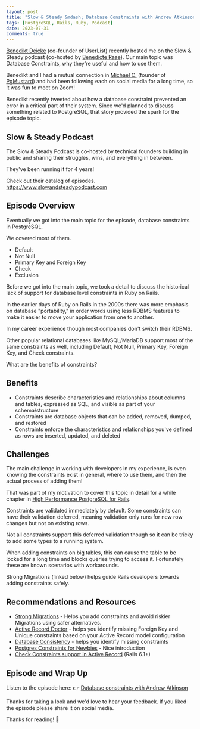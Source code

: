 ```yaml
---
layout: post
title: "Slow & Steady &mdash; Database Constraints with Andrew Atkinson 🎙️"
tags: [PostgreSQL, Rails, Ruby, Podcast]
date: 2023-07-31
comments: true
---
```



[Benedikt Deicke](https://benediktdeicke.com) (co-founder of UserList) recently hosted me on the Slow & Steady podcast (co-hosted by [Benedicte Raae](https://queen.raae.codes)). Our main topic was Database Constraints, why they're useful and how to use them.

Benedikt and I had a mutual connection in [Michael C.](https://michristofides.com) (founder of [PgMustard](https://www.pgmustard.com)) and had been following each on social media for a long time, so it was fun to meet on Zoom!

Benedikt recently tweeted about how a database constraint prevented an error in a critical part of their system. Since we'd planned to discuss something related to PostgreSQL, that story provided the spark for the episode topic.


## Slow & Steady Podcast

The Slow & Steady Podcast is co-hosted by technical founders building in public and sharing their struggles, wins, and everything in between.

They've been running it for 4 years!

Check out their catalog of episodes. <https://www.slowandsteadypodcast.com>

## Episode Overview

Eventually we got into the main topic for the episode, database constraints in PostgreSQL.

We covered most of them.

- Default
- Not Null
- Primary Key and Foreign Key
- Check
- Exclusion

Before we got into the main topic, we took a detail to discuss the historical lack of support for database level constraints in Ruby on Rails.

In the earlier days of Ruby on Rails in the 2000s there was more emphasis on database "portability," in order words using less RDBMS features to make it easier to move your application from one to another.

In my career experience though most companies don't switch their RDBMS.

Other popular relational databases like MySQL/MariaDB support most of the same constraints as well, including Default, Not Null, Primary Key, Foreign Key, and Check constraints.

What are the benefits of constraints?

## Benefits

- Constraints describe characteristics and relationships about columns and tables, expressed as SQL, and visible as part of your schema/structure
- Constraints are database objects that can be added, removed, dumped, and restored
- Constraints enforce the characteristics and relationships you've defined as rows are inserted, updated, and deleted

## Challenges

The main challenge in working with developers in my experience, is even knowing the constraints exist in general, where to use them, and then the actual process of adding them!

That was part of my motivation to cover this topic in detail for a while chapter in [High Performance PostgreSQL for Rails](https://pgrailsbook.com).

Constraints are validated immediately by default. Some constraints can have their validation deferred, meaning validation only runs for new row changes but not on existing rows.

Not all constraints support this deferred validation though so it can be tricky to add some types to a running system.

When adding constraints on big tables, this can cause the table to be locked for a long time and blocks queries trying to access it. Fortunately these are known scenarios with workarounds.

Strong Migrations (linked below) helps guide Rails developers towards adding constraints safely.

## Recommendations and Resources

- [Strong Migrations](https://github.com/ankane/strong_migrations) - Helps you add constraints and avoid riskier Migrations using safer alternatives.
- [Active Record Doctor](https://github.com/gregnavis/active_record_doctor) - helps you identify missing Foreign Key and Unique constraints based on your Active Record model configuration
- [Database Consistency](https://github.com/djezzzl/database_consistency) - helps you identify missing constraints
- [Postgres Constraints for Newbies](https://www.crunchydata.com/blog/postgres-constraints-for-newbies) - Nice introduction
- [Check Constraints support in Active Record](https://blog.saeloun.com/2021/01/08/rails-6-check-constraints-database-migrations/) (Rails 6.1+)


## Episode and Wrap Up


Listen to the episode here: 👉 [Database constraints with Andrew Atkinson](https://www.slowandsteadypodcast.com/episodes/database-constraints-with-andrew-atkinson)

Thanks for taking a look and we'd love to hear your feedback. If you liked the episode please share it on social media.

Thanks for reading! 👋
